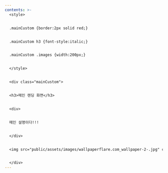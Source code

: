 ```yaml
---
contents: >-
  <style>


  .mainCustom {border:2px solid red;}


  .mainCustom h3 {font-style:italic;}


  .mainCustom .images {width:200px;}


  </style>


  <div class="mainCustom">


  <h3>메인 렌딩 화면</h3>


  <div>


  메인 설명이다!!!


  </div>


  <img src="public/assets/images/wallpaperflare.com_wallpaper-2-.jpg" class="images">


  </div>
---
```


